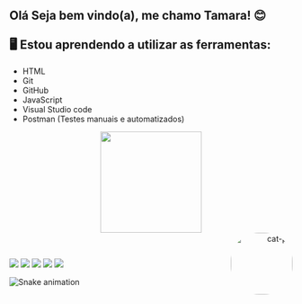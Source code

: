 <h2> Olá Seja bem vindo(a), me chamo Tamara! 😊 <br>
 <br>
 🖥️ Estou aprendendo a utilizar as ferramentas: </h2>

  * HTML 
  * Git
  * GitHub
  * JavaScript
  * Visual Studio code
  * Postman (Testes manuais e automatizados)
 
<div align="center">
  <a href="https://github.com/tamara1908">
  <img height="180em" src="https://github-readme-stats.vercel.app/api?username=tamara1908&show_icons=true&theme=dracula&include_all_commits=true&count_private=true"/>
</div>

<div align="right"> 
  <img align="right" alt="cat-pc" height="110" style="border-radius:50px;" src="https://user-images.githubusercontent.com/102266911/182709645-baa008ba-f454-4dbc-8e46-743041a37d9b.gif">  
 <div>
   
 <br>  


##
 
<div align="left">
  <a href="https://www.instagram.com/tamaragleicee/" target="_blank"><img src="https://img.shields.io/badge/-Instagram-%23E4405F?style=for-the-badge&logo=instagram&logoColor=white" target="_blank"></a>
  <a href = "mailto:tamaragleicee56@gmail.com"><img src="https://img.shields.io/badge/-Gmail-%23333?style=for-the-badge&logo=gmail&logoColor=white" target="_blank"></a>
  <a href="https://www.linkedin.com/in/tamara-gleice-b805a5183/" target="_blank"><img src="https://img.shields.io/badge/-LinkedIn-%230077B5?style=for-the-badge&logo=linkedin&logoColor=white" target="_blank"></a> 
 <a href="https://codepen.io/tamara1908" target="blank"><img src="https://img.shields.io/badge/Codepen-000000?style=for-the-badge&logo=codepen&logoColor=white" target="_blank"></a>
 <a href="https://dev.to/envoy_/150-badges-for-github-pnk" target="blank"><img src="https://img.shields.io/badge/dev.to-0A0A0A?style=for-the-badge&logo=devdotto&logoColor=white" target="_blank"></a>
   
   ![Snake animation](https://github.com/tamara1908/tamara1908/blob/output/github-contribution-grid-snake.svg)
 
</div>

 
